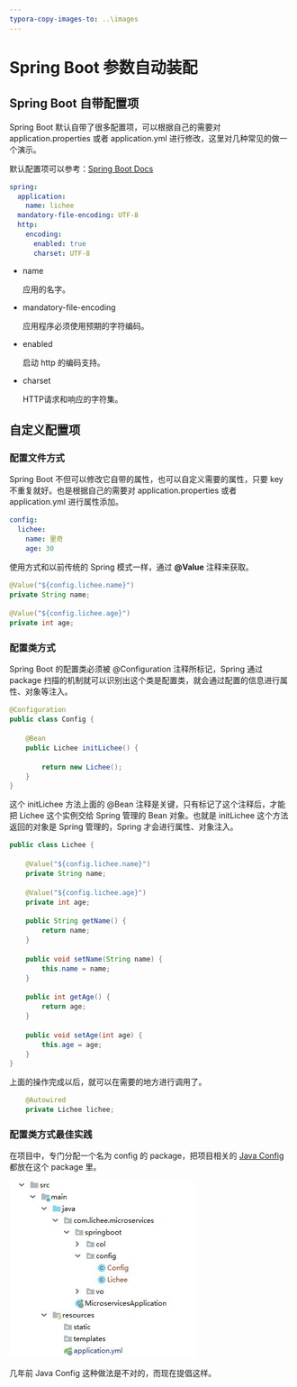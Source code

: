 ```yaml
---
typora-copy-images-to: ..\images
---
```


# Spring Boot 参数自动装配

## Spring Boot 自带配置项

Spring Boot 默认自带了很多配置项，可以根据自己的需要对 application.properties 或者 application.yml 进行修改，这里对几种常见的做一个演示。

默认配置项可以参考：[Spring Boot Docs](https://docs.spring.io/spring-boot/docs/2.1.5.RELEASE/reference/htmlsingle/)

```yaml
spring:
  application:
    name: lichee
  mandatory-file-encoding: UTF-8
  http:
    encoding:
      enabled: true
      charset: UTF-8
```

- name

  应用的名字。

- mandatory-file-encoding

  应用程序必须使用预期的字符编码。

- enabled

  启动 http 的编码支持。

- charset

  HTTP请求和响应的字符集。

## 自定义配置项

### 配置文件方式

Spring Boot 不但可以修改它自带的属性，也可以自定义需要的属性，只要 key 不重复就好。也是根据自己的需要对 application.properties 或者 application.yml 进行属性添加。

```yaml
config:
  lichee:
    name: 里奇
    age: 30
```

使用方式和以前传统的 Spring 模式一样，通过 **@Value** 注释来获取。

```java
@Value("${config.lichee.name}")
private String name;

@Value("${config.lichee.age}")
private int age;
```

### 配置类方式

Spring Boot 的配置类必须被 @Configuration 注释所标记，Spring 通过 package 扫描的机制就可以识别出这个类是配置类，就会通过配置的信息进行属性、对象等注入。

```java
@Configuration
public class Config {

    @Bean
    public Lichee initLichee() {

        return new Lichee();
    }
}
```

这个 initLichee 方法上面的 @Bean 注释是关键，只有标记了这个注释后，才能把  Lichee 这个实例交给 Spring 管理的 Bean 对象。也就是 initLichee 这个方法返回的对象是 Spring 管理的，Spring 才会进行属性、对象注入。

```java
public class Lichee {

    @Value("${config.lichee.name}")
    private String name;

    @Value("${config.lichee.age}")
    private int age;

    public String getName() {
        return name;
    }

    public void setName(String name) {
        this.name = name;
    }

    public int getAge() {
        return age;
    }

    public void setAge(int age) {
        this.age = age;
    }
}
```

上面的操作完成以后，就可以在需要的地方进行调用了。

```java
	@Autowired
    private Lichee lichee;
```

### 配置类方式最佳实践

在项目中，专门分配一个名为 config 的 package，把项目相关的 [Java Config](https://stackoverflow.com/questions/46486886/what-is-javaconfig-in-spring) 都放在这个 package 里。 

![javaConfigIdea](../images/javaConfigIdea.jpg)

几年前 Java Config 这种做法是不对的，而现在提倡这样。

